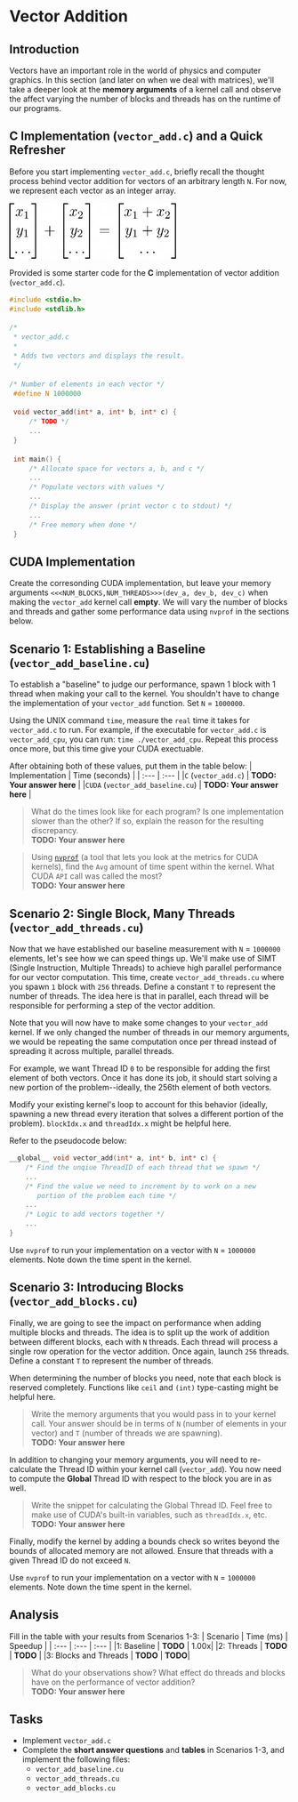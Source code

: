 # Vector Addition

## Introduction
Vectors have an important role in the world of physics and computer graphics. In this section (and later on when we deal with matrices), we'll take a deeper look at the **memory arguments** of a kernel call and observe the affect varying the number of blocks and threads has on the runtime of our programs.


## C Implementation (`vector_add.c`) and a Quick Refresher
Before you start implementing `vector_add.c`, briefly recall the thought process behind vector addition for vectors of an arbitrary length `N`. For now, we represent each vector as an integer array.

<img src="../../media/vector_add.png" width="300" height="100">

Provided is some starter code for the **C** implementation of vector addition (`vector_add.c`). 

```c
#include <stdio.h>
#include <stdlib.h>

/*
 * vector_add.c 
 * 
 * Adds two vectors and displays the result.
 */

/* Number of elements in each vector */
 #define N 1000000

 void vector_add(int* a, int* b, int* c) {
     /* TODO */
     ...
 }

 int main() {
     /* Allocate space for vectors a, b, and c */
     ...
     /* Populate vectors with values */
     ...
     /* Display the answer (print vector c to stdout) */
     ...
     /* Free memory when done */
 }
```
## CUDA Implementation

Create the corresonding CUDA implementation, but leave your memory arguments `<<<NUM_BLOCKS,NUM_THREADS>>>(dev_a, dev_b, dev_c)` when making the `vector_add` kernel call **empty**. We will vary the number of blocks and threads and gather some performance data using `nvprof` in the sections below. 

## Scenario 1: Establishing a Baseline (`vector_add_baseline.cu`)
To establish a "baseline" to judge our performance, spawn 1 block with 1 thread when making your call to the kernel. You shouldn't have to change the implementation of your `vector_add` function. Set `N` = `1000000`.

Using the UNIX command `time`, measure the `real` time it takes for `vector_add.c` to run. For example, if the executable for `vector_add.c` is `vector_add_cpu`, you can run: `time ./vector_add_cpu`. Repeat this process once more, but this time give your CUDA exectuable.
  
After obtaining both of these values, put them in the table below:
| Implementation | Time (seconds) | 
| :--- | :--- |
|`C` (`vector_add.c`) | **TODO: Your answer here** |
|`CUDA` (`vector_add_baseline.cu`) | **TODO: Your answer here** |

> What do the times look like for each program? Is one implementation slower than the other? If so, explain the reason for the resulting discrepancy.\
**TODO: Your answer here**

> Using [`nvprof`](https://docs.nvidia.com/cuda/profiler-users-guide/index.html#nvprof-overview) (a tool that lets you look at the metrics for CUDA kernels), find the `Avg` amount of time spent within the kernel. What CUDA `API` call was called the most?\
**TODO: Your answer here**

## Scenario 2: Single Block, Many Threads (`vector_add_threads.cu`)
Now that we have established our baseline measurement with `N` = `1000000` elements, let's see how we can speed things up. We'll make use of SIMT (Single Instruction, Multiple Threads) to achieve high parallel performance for our vector computation. This time, create `vector_add_threads.cu` where you spawn `1` block with `256` threads. Define a constant `T` to represent the number of threads. The idea here is that in parallel, each thread will be responsible for performing a step of the vector addition.

Note that you will now have to make some changes to your `vector_add` kernel. If we only changed the number of threads in our memory arguments, we would be repeating the same computation once per thread instead of spreading it across multiple, parallel threads.

For example, we want Thread ID `0` to be responsible for adding the first element of both vectors. Once it has done its job, it should start solving a new portion of the problem--ideally, the 256th element of both vectors. 

Modify your existing kernel's loop to account for this behavior (ideally, spawning a new thread every iteration that solves a different portion of the problem). `blockIdx.x` and `threadIdx.x` might be helpful here.

Refer to the pseudocode below:
```c
__global__ void vector_add(int* a, int* b, int* c) {
    /* Find the unqiue ThreadID of each thread that we spawn */
    ...
    /* Find the value we need to increment by to work on a new
       portion of the problem each time */
    ...
    /* Logic to add vectors together */
    ...
}
```
Use `nvprof` to run your implementation on a vector with `N` = `1000000` elements. Note down the time spent in the kernel.

## Scenario 3: Introducing Blocks (`vector_add_blocks.cu`)
Finally, we are going to see the impact on performance when adding multiple blocks and threads. The idea is to split up the work of addition between different blocks, each with `N` threads. Each thread will process a single row operation for the vector addition. Once again, launch `256` threads. Define a constant `T` to represent the number of threads.

When determining the number of blocks you need, note that each block is reserved completely. Functions like `ceil` and `(int)` type-casting might be helpful here.

> Write the memory arguments that you would pass in to your kernel call. Your answer should be in terms of `N` (number of elements in your vector) and `T` (number of threads we are spawning).\
**TODO: Your answer here**

In addition to changing your memory arguments, you will need to re-calculate the Thread ID within your kernel call (`vector_add`). You now need to compute the **Global** Thread ID with respect to the block you are in as well.

> Write the snippet for calculating the Global Thread ID. Feel free to make use of CUDA's built-in variables, such as `threadIdx.x`, etc.\
**TODO: Your answer here**

Finally, modify the kernel by adding a bounds check so writes beyond the bounds of allocated memory are not allowed. Ensure that threads with a given Thread ID do not exceed `N`.

Use `nvprof` to run your implementation on a vector with `N` = `1000000` elements. Note down the time spent in the kernel.

## Analysis
Fill in the table with your results from Scenarios 1-3:
| Scenario | Time (ms) | Speedup |
| :--- | :--- | :--- |
|1: Baseline | **TODO** | 1.00x|
|2: Threads | **TODO** | **TODO** |
|3: Blocks and Threads | **TODO** | **TODO**|

> What do your observations show? What effect do threads and blocks have on the performance of vector addition?\
**TODO: Your answer here**

## Tasks
* Implement `vector_add.c`
* Complete the **short answer questions** and **tables** in Scenarios 1-3, and implement the following files:
    * `vector_add_baseline.cu`
    * `vector_add_threads.cu`
    * `vector_add_blocks.cu` 

